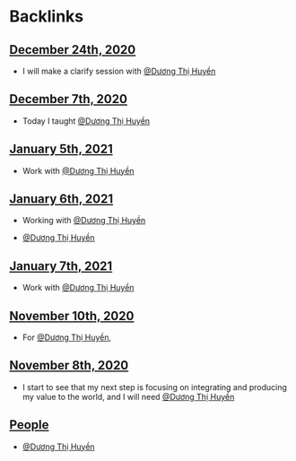 
# Backlinks
## [December 24th, 2020](<December 24th, 2020.md>)
- I will make a clarify session with [@Dương Thị Huyền](<@Dương Thị Huyền.md>)

## [December 7th, 2020](<December 7th, 2020.md>)
- Today I taught [@Dương Thị Huyền](<@Dương Thị Huyền.md>)

## [January 5th, 2021](<January 5th, 2021.md>)
- Work with [@Dương Thị Huyền](<@Dương Thị Huyền.md>)

## [January 6th, 2021](<January 6th, 2021.md>)
- Working with [@Dương Thị Huyền](<@Dương Thị Huyền.md>)

- [@Dương Thị Huyền](<@Dương Thị Huyền.md>)

## [January 7th, 2021](<January 7th, 2021.md>)
- Work with [@Dương Thị Huyền](<@Dương Thị Huyền.md>)

## [November 10th, 2020](<November 10th, 2020.md>)
- For [@Dương Thị Huyền](<@Dương Thị Huyền.md>),

## [November 8th, 2020](<November 8th, 2020.md>)
- I start to see that my next step is focusing on integrating and producing my value to the world, and I will need [@Dương Thị Huyền](<@Dương Thị Huyền.md>)

## [People](<People.md>)
- [@Dương Thị Huyền](<@Dương Thị Huyền.md>)

